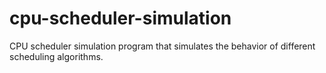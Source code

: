 # cpu-scheduler-simulation
CPU scheduler simulation program that simulates the behavior of different scheduling algorithms.
